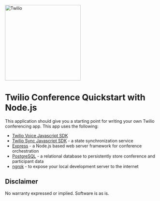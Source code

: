 <a href="https://www.twilio.com">
  <img src="https://static0.twilio.com/marketing/bundles/marketing/img/logos/wordmark-red.svg" alt="Twilio" width="250" />
</a>

# Twilio Conference Quickstart with Node.js

This application should give you a  starting point for writing your own Twilio conferencing app. This app uses the following:

- [Twilio Voice Javascript SDK](https://www.twilio.com/docs/voice/sdks/javascript)
- [Twilio Sync Javascript SDK](https://sdk.twilio.com/js/sync/releases/3.0.1/docs/index.html) - a state synchronization service
- [Express](https://expressjs.com/) - a Node.js based web server framework for conference orchestration
- [PostgreSQL](https://www.postgresql.org/) - a relational database to persistently store conference and participant data
- [ngrok](https://ngrok.com/download) - to expose your local development server to the internet


## Disclaimer

No warranty expressed or implied. Software is as is.


